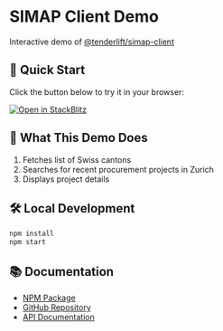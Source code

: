 # SIMAP Client Demo

Interactive demo of [@tenderlift/simap-client](https://www.npmjs.com/package/@tenderlift/simap-client)

## 🚀 Quick Start

Click the button below to try it in your browser:

[![Open in StackBlitz](https://developer.stackblitz.com/img/open_in_stackblitz.svg)](https://stackblitz.com/github/TenderLift/simap-client-demo)

## 📝 What This Demo Does

1. Fetches list of Swiss cantons
2. Searches for recent procurement projects in Zurich
3. Displays project details

## 🛠️ Local Development

```bash
npm install
npm start
```

## 📚 Documentation

- [NPM Package](https://www.npmjs.com/package/@tenderlift/simap-client)
- [GitHub Repository](https://github.com/TenderLift/simap-client)
- [API Documentation](https://github.com/TenderLift/simap-client#readme)